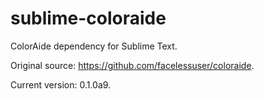 # sublime-coloraide

ColorAide dependency for Sublime Text.

Original source: https://github.com/facelessuser/coloraide.

Current version:  0.1.0a9.
